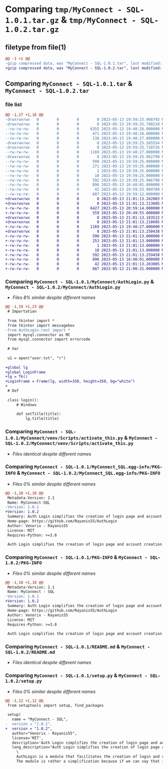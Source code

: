 # Comparing `tmp/MyConnect - SQL-1.0.1.tar.gz` & `tmp/MyConnect - SQL-1.0.2.tar.gz`

## filetype from file(1)

```diff
@@ -1 +1 @@
-gzip compressed data, was "MyConnect - SQL-1.0.1.tar", last modified: Sat May 13 19:59:25 2023, max compression
+gzip compressed data, was "MyConnect - SQL-1.0.2.tar", last modified: Sat May 13 21:01:13 2023, max compression
```

## Comparing `MyConnect - SQL-1.0.1.tar` & `MyConnect - SQL-1.0.2.tar`

### file list

```diff
@@ -1,17 +1,16 @@
-drwxrwxrwx   0        0        0        0 2023-05-13 19:59:25.968793 MyConnect - SQL-1.0.1/
-drwxrwxrwx   0        0        0        0 2023-05-13 19:59:25.700210 MyConnect - SQL-1.0.1/MyConnect/
--rw-rw-rw-   0        0        0     6355 2023-05-13 19:48:26.000000 MyConnect - SQL-1.0.1/MyConnect/AuthLogin.py
--rw-rw-rw-   0        0        0      471 2023-05-13 19:48:26.000000 MyConnect - SQL-1.0.1/MyConnect/moduleTest.py
--rw-rw-rw-   0        0        0      130 2023-05-13 19:48:27.000000 MyConnect - SQL-1.0.1/MyConnect/root.py
-drwxrwxrwx   0        0        0        0 2023-05-13 19:59:25.585554 MyConnect - SQL-1.0.1/MyConnect/venv/
-drwxrwxrwx   0        0        0        0 2023-05-13 19:59:25.710726 MyConnect - SQL-1.0.1/MyConnect/venv/Scripts/
--rw-rw-rw-   0        0        0     1169 2023-05-13 19:48:27.000000 MyConnect - SQL-1.0.1/MyConnect/venv/Scripts/activate_this.py
-drwxrwxrwx   0        0        0        0 2023-05-13 19:59:25.962799 MyConnect - SQL-1.0.1/MyConnect_SQL.egg-info/
--rw-rw-rw-   0        0        0      590 2023-05-13 19:59:25.000000 MyConnect - SQL-1.0.1/MyConnect_SQL.egg-info/PKG-INFO
--rw-rw-rw-   0        0        0      271 2023-05-13 19:59:25.000000 MyConnect - SQL-1.0.1/MyConnect_SQL.egg-info/SOURCES.txt
--rw-rw-rw-   0        0        0        1 2023-05-13 19:59:25.000000 MyConnect - SQL-1.0.1/MyConnect_SQL.egg-info/dependency_links.txt
--rw-rw-rw-   0        0        0       10 2023-05-13 19:59:25.000000 MyConnect - SQL-1.0.1/MyConnect_SQL.egg-info/top_level.txt
--rw-rw-rw-   0        0        0      592 2023-05-13 19:59:25.966790 MyConnect - SQL-1.0.1/PKG-INFO
--rw-rw-rw-   0        0        0      896 2023-05-13 16:40:01.000000 MyConnect - SQL-1.0.1/README.md
--rw-rw-rw-   0        0        0       42 2023-05-13 19:59:25.969789 MyConnect - SQL-1.0.1/setup.cfg
--rw-rw-rw-   0        0        0      687 2023-05-13 19:59:12.000000 MyConnect - SQL-1.0.1/setup.py
+drwxrwxrwx   0        0        0        0 2023-05-13 21:01:13.262003 MyConnect - SQL-1.0.2/
+drwxrwxrwx   0        0        0        0 2023-05-13 21:01:13.213605 MyConnect - SQL-1.0.2/MyConnect/
+-rw-rw-rw-   0        0        0     6427 2023-05-13 20:59:14.000000 MyConnect - SQL-1.0.2/MyConnect/AuthLogin.py
+-rw-rw-rw-   0        0        0      559 2023-05-13 20:49:55.000000 MyConnect - SQL-1.0.2/MyConnect/moduleTest.py
+drwxrwxrwx   0        0        0        0 2023-05-13 21:01:13.183522 MyConnect - SQL-1.0.2/MyConnect/venv/
+drwxrwxrwx   0        0        0        0 2023-05-13 21:01:13.218605 MyConnect - SQL-1.0.2/MyConnect/venv/Scripts/
+-rw-rw-rw-   0        0        0     1169 2023-05-13 19:48:27.000000 MyConnect - SQL-1.0.2/MyConnect/venv/Scripts/activate_this.py
+drwxrwxrwx   0        0        0        0 2023-05-13 21:01:13.250438 MyConnect - SQL-1.0.2/MyConnect_SQL.egg-info/
+-rw-rw-rw-   0        0        0      590 2023-05-13 21:01:13.000000 MyConnect - SQL-1.0.2/MyConnect_SQL.egg-info/PKG-INFO
+-rw-rw-rw-   0        0        0      253 2023-05-13 21:01:13.000000 MyConnect - SQL-1.0.2/MyConnect_SQL.egg-info/SOURCES.txt
+-rw-rw-rw-   0        0        0        1 2023-05-13 21:01:13.000000 MyConnect - SQL-1.0.2/MyConnect_SQL.egg-info/dependency_links.txt
+-rw-rw-rw-   0        0        0       10 2023-05-13 21:01:13.000000 MyConnect - SQL-1.0.2/MyConnect_SQL.egg-info/top_level.txt
+-rw-rw-rw-   0        0        0      592 2023-05-13 21:01:13.259458 MyConnect - SQL-1.0.2/PKG-INFO
+-rw-rw-rw-   0        0        0      896 2023-05-13 16:40:01.000000 MyConnect - SQL-1.0.2/README.md
+-rw-rw-rw-   0        0        0       42 2023-05-13 21:01:13.263005 MyConnect - SQL-1.0.2/setup.cfg
+-rw-rw-rw-   0        0        0      687 2023-05-13 21:00:31.000000 MyConnect - SQL-1.0.2/setup.py
```

### Comparing `MyConnect - SQL-1.0.1/MyConnect/AuthLogin.py` & `MyConnect - SQL-1.0.2/MyConnect/AuthLogin.py`

 * *Files 8% similar despite different names*

```diff
@@ -1,19 +1,23 @@
 # Importation
 
 from tkinter import *
 from tkinter import messagebox
-from AuthLogin.root import *
 import mysql.connector as MC 
 from mysql.connector import errorcode
 
 # Var
 
 u1 = open("user.txt", "r")
 
+global lg
+global LoginFrame
+lg = Tk()
+LoginFrame = Frame(lg, width=350, height=350, bg="white")
+
 # Def
 
 class login():
     # Windows
 
     def setTitle(title):
         lg.title(title)
```

### Comparing `MyConnect - SQL-1.0.1/MyConnect/venv/Scripts/activate_this.py` & `MyConnect - SQL-1.0.2/MyConnect/venv/Scripts/activate_this.py`

 * *Files identical despite different names*

### Comparing `MyConnect - SQL-1.0.1/MyConnect_SQL.egg-info/PKG-INFO` & `MyConnect - SQL-1.0.2/MyConnect_SQL.egg-info/PKG-INFO`

 * *Files 0% similar despite different names*

```diff
@@ -1,10 +1,10 @@
 Metadata-Version: 2.1
 Name: MyConnect-SQL
-Version: 1.0.1
+Version: 1.0.2
 Summary: Auth Login simplifies the creation of login page and account creation.
 Home-page: https://github.com/Rayanis55/AuthLogin
 Author: Venorix - Rayanis55
 License: MIT
 Requires-Python: >=3.0
 
 Auth Login simplifies the creation of login page and account creation.         AuthLogin is a module that facilitates the creation of login and registration pages     The module is rather a simplification because if we can say that it compresses     the tkinter variables (That's why you have to put a login.loop() at the end).
```

### Comparing `MyConnect - SQL-1.0.1/PKG-INFO` & `MyConnect - SQL-1.0.2/PKG-INFO`

 * *Files 0% similar despite different names*

```diff
@@ -1,10 +1,10 @@
 Metadata-Version: 2.1
 Name: MyConnect - SQL
-Version: 1.0.1
+Version: 1.0.2
 Summary: Auth Login simplifies the creation of login page and account creation.
 Home-page: https://github.com/Rayanis55/AuthLogin
 Author: Venorix - Rayanis55
 License: MIT
 Requires-Python: >=3.0
 
 Auth Login simplifies the creation of login page and account creation.         AuthLogin is a module that facilitates the creation of login and registration pages     The module is rather a simplification because if we can say that it compresses     the tkinter variables (That's why you have to put a login.loop() at the end).
```

### Comparing `MyConnect - SQL-1.0.1/README.md` & `MyConnect - SQL-1.0.2/README.md`

 * *Files identical despite different names*

### Comparing `MyConnect - SQL-1.0.1/setup.py` & `MyConnect - SQL-1.0.2/setup.py`

 * *Files 0% similar despite different names*

```diff
@@ -1,12 +1,12 @@
 from setuptools import setup, find_packages
 
 setup(
   name = "MyConnect - SQL",
-  version = "1.0.1",
+  version = "1.0.2",
   author="Venorix - Rayanis55",
   license='MIT',
   description='Auth Login simplifies the creation of login page and account creation.',
   long_description="Auth Login simplifies the creation of login page and account creation. \
     \
     AuthLogin is a module that facilitates the creation of login and registration pages \
     The module is rather a simplification because if we can say that it compresses \
```

